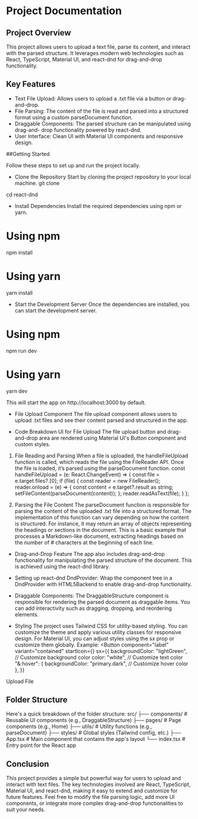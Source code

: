 # Project Documentation


## Project Overview
This project allows users to upload a text file, parse its content, and interact with the parsed 
structure. It leverages modern web technologies such as React, TypeScript, Material UI, and
react-dnd for drag-and-drop functionality.


## Key Features
- Text File Upload: Allows users to upload a .txt file via a button or drag-and-drop.
- File Parsing: The content of the file is read and parsed into a structured format using a custom parseDocument function.
- Draggable Components: The parsed structure can be manipulated using drag-and-
drop functionality powered by react-dnd.
- User Interface: Clean UI with Material UI components and responsive design.

##Getting Started

Follow these steps to set up and run the project locally.
- Clone the Repository
Start by cloning the project repository to your local machine.
git clone <repo link>

cd react-dnd
- Install Dependencies
Install the required dependencies using npm or yarn.

# Using npm
npm install
# Using yarn
yarn install

- Start the Development Server
Once the dependencies are installed, you can start the development server.
# Using npm
npm run dev
# Using yarn
yarn dev

This will start the app on http://localhost:3000 by default.

- File Upload Component
The file upload component allows users to upload .txt files and see their content parsed and structured in the app.

- Code Breakdown
UI for File Upload The file upload button and drag-and-drop area are rendered using 
Material UI's Button component and custom styles.
1. File Reading and Parsing When a file is uploaded, the handleFileUpload 
function is called, which reads the file using the FileReader API. Once the file is 
loaded, it’s parsed using the parseDocument function.
 const handleFileUpload = (e: React.ChangeEvent<HTMLInputElement>) => {
  const file = e.target.files?.[0];
  if (file) {
    const reader = new FileReader();
    reader.onload = (e) => {
      const content = e.target?.result as string;
      setFileContent(parseDocument(content));
    };
    reader.readAsText(file);
  }
};

2. Parsing the File Content
The parseDocument function is responsible for parsing the content of the uploaded .txt 
file into a structured format. The implementation of this function can vary depending on how the content is structured. For instance, it may return an array of objects representing the headings or sections in the document.
This is a basic example that processes a Markdown-like document, extracting headings 
based on the number of # characters at the beginning of each line.

- Drag-and-Drop Feature
The app also includes drag-and-drop functionality for manipulating the parsed structure of the document. This is achieved using the react-dnd library.

- Setting up react-dnd
DndProvider: Wrap the component tree in a DndProvider with HTML5Backend to enable 
drag-and-drop functionality.
 <DndProvider backend={HTML5Backend}>
  <DraggableStructure data={fileContent} />
</DndProvider>

- Draggable Components: The DraggableStructure component is responsible for
rendering the parsed document as draggable items. You can add interactivity such 
as dragging, dropping, and reordering elements.

- Styling
The project uses Tailwind CSS for utility-based styling. You can customize the theme and apply various utility classes for responsive design.
For Material UI, you can adjust styles using the sx prop or customize them globally.
Example:
<Button
  component="label"
  variant="contained"
  startIcon={<CloudUploadIcon />}
  sx={{
    backgroundColor: "lightGreen", // Customize background color
    color: "white", // Customize text color
    "&:hover": {
      backgroundColor: "primary.dark", // Customize hover color
    },
  }}
>
  Upload File
</Button>

## Folder Structure
Here's a quick breakdown of the folder structure:
src/
├── components/            # Reusable UI components (e.g., DraggableStructure)
├── pages/                 # Page components (e.g., Home)
├── utils/                 # Utility functions (e.g., parseDocument)
├── styles/                # Global styles (Tailwind config, etc.)
├── App.tsx                # Main component that contains the app's layout
└── index.tsx              # Entry point for the React app


## Conclusion
This project provides a simple but powerful way for users to upload and interact with text 
files. The key technologies involved are React, TypeScript, Material UI, and react-dnd, 
making it easy to extend and customize for future features.
Feel free to modify the file parsing logic, add more UI components, or integrate more 
complex drag-and-drop functionalities to suit your needs.